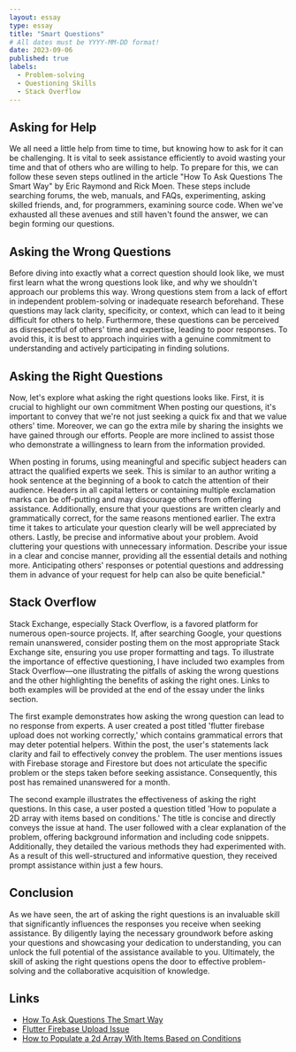 ```yaml
---
layout: essay
type: essay
title: "Smart Questions"
# All dates must be YYYY-MM-DD format!
date: 2023-09-06
published: true
labels:
  - Problem-solving
  - Questioning Skills
  - Stack Overflow
---
```


## Asking for Help
<p>We all need a little help from time to time, but knowing how to ask for it can be challenging. It is vital to seek assistance efficiently to avoid wasting your time and that of others who are willing to help. To prepare for this, we can follow these seven steps outlined in the article "How To Ask Questions The Smart Way" by Eric Raymond and Rick Moen. These steps include searching forums, the web, manuals, and FAQs, experimenting, asking skilled friends, and, for programmers, examining source code. When we've exhausted all these avenues and still haven't found the answer, we can begin forming our questions.</p>

## Asking the Wrong Questions
<p>Before diving into exactly what a correct question should look like, we must first learn what the wrong questions look like, and why we shouldn't approach our problems this way. Wrong questions stem from a lack of effort in independent problem-solving or inadequate research beforehand. These questions may lack clarity, specificity, or context, which can lead to it being difficult for others to help. Furthermore, these questions can be perceived as disrespectful of others' time and expertise, leading to poor responses. To avoid this, it is best to approach inquiries with a genuine commitment to understanding and actively participating in finding solutions.</p>

## Asking the Right Questions
<p>Now, let's explore what asking the right questions looks like. First, it is crucial to highlight our own commitment When posting our questions, it's important to convey that we're not just seeking a quick fix and that we value others' time. Moreover, we can go the extra mile by sharing the insights we have gained through our efforts. People are more inclined to assist those who demonstrate a willingness to learn from the information provided.</p>
  
<p>When posting in forums, using meaningful and specific subject headers can attract the qualified experts we seek. This is similar to an author writing a hook sentence at the beginning of a book to catch the attention of their audience. Headers in all capital letters or containing multiple exclamation marks can be off-putting and may discourage others from offering assistance. Additionally, ensure that your questions are written clearly and grammatically correct, for the same reasons mentioned earlier. The extra time it takes to articulate your question clearly will be well appreciated by others. Lastly, be precise and informative about your problem. Avoid cluttering your questions with unnecessary information. Describe your issue in a clear and concise manner, providing all the essential details and nothing more. Anticipating others' responses or potential questions and addressing them in advance of your request for help can also be quite beneficial."</p>

## Stack Overflow
<p>Stack Exchange, especially Stack Overflow, is a favored platform for numerous open-source projects. If, after searching Google, your questions remain unanswered, consider posting them on the most appropriate Stack Exchange site, ensuring you use proper formatting and tags. To illustrate the importance of effective questioning, I have included two examples from Stack Overflow—one illustrating the pitfalls of asking the wrong questions and the other highlighting the benefits of asking the right ones. Links to both examples will be provided at the end of the essay under the links section.</p>

<p>The first example demonstrates how asking the wrong question can lead to no response from experts. A user created a post titled 'flutter firebase upload does not working correctly,' which contains grammatical errors that may deter potential helpers. Within the post, the user's statements lack clarity and fail to effectively convey the problem. The user mentions issues with Firebase storage and Firestore but does not articulate the specific problem or the steps taken before seeking assistance. Consequently, this post has remained unanswered for a month.</p>

<p>The second example illustrates the effectiveness of asking the right questions. In this case, a user posted a question titled 'How to populate a 2D array with items based on conditions.' The title is concise and directly conveys the issue at hand. The user followed with a clear explanation of the problem, offering background information and including code snippets. Additionally, they detailed the various methods they had experimented with. As a result of this well-structured and informative question, they received prompt assistance within just a few hours.</p>

## Conclusion
<p>As we have seen, the art of asking the right questions is an invaluable skill that significantly influences the responses you receive when seeking assistance. By diligently laying the necessary groundwork before asking your questions and showcasing your dedication to understanding, you can unlock the full potential of the assistance available to you. Ultimately, the skill of asking the right questions opens the door to effective problem-solving and the collaborative acquisition of knowledge.</p>

## Links
- [How To Ask Questions The Smart Way](http://www.catb.org/esr/faqs/smart-questions.html)
- [Flutter Firebase Upload Issue](https://stackoverflow.com/questions/76802780/flutter-firebase-upload-does-not-work-correctly)
- [How to Populate a 2d Array With Items Based on Conditions](https://stackoverflow.com/questions/77062981/how-to-populate-a-2d-array-with-items-based-on-conditions)
